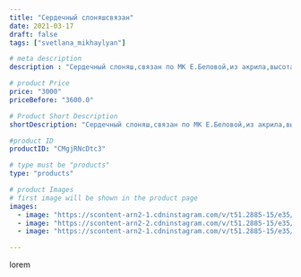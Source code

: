 ```yaml
---
title: "Сердечный слоняшсвязан"
date: 2021-03-17
draft: false
tags: ["svetlana_mikhaylyan"]

# meta description
description : "Сердечный слоняш,связан по МК Е.Беловой,из акрила,высота от 15 см"

# product Price
price: "3000"
priceBefore: "3600.0"

# Product Short Description
shortDescription: "Сердечный слоняш,связан по МК Е.Беловой,из акрила,высота от 15 см"

#product ID
productID: "CMgjRNcDtc3"

# type must be "products"
type: "products"

# product Images
# first image will be shown in the product page
images:
  - image: "https://scontent-arn2-1.cdninstagram.com/v/t51.2885-15/e35/160589043_815708415686543_5257395215719406097_n.jpg?se=7&tp=1&_nc_ht=scontent-arn2-1.cdninstagram.com&_nc_cat=111&_nc_ohc=tlcmZ9sPHZAAX8_QZvV&ccb=7-4&oh=e34491c101a69573ff7cb67e732d7f72&oe=6084E054&ig_cache_key=MjUzMTE3ODEwMDY3NjIwNTEzNw%3D%3D.2-ccb7-4"
  - image: "https://scontent-arn2-2.cdninstagram.com/v/t51.2885-15/e35/160629022_776417273297328_8629194949324114836_n.jpg?se=7&tp=1&_nc_ht=scontent-arn2-2.cdninstagram.com&_nc_cat=100&_nc_ohc=_a5w9KSaOzEAX-00pBG&ccb=7-4&oh=72f60bb01bebd37542f01d33457bcbd9&oe=60828570&ig_cache_key=MjUzMTE3ODEwMDcyNjQ3Mzg5OQ%3D%3D.2-ccb7-4"
  - image: "https://scontent-arn2-1.cdninstagram.com/v/t51.2885-15/e35/160842643_264983735228970_2309540460085392621_n.jpg?se=7&tp=1&_nc_ht=scontent-arn2-1.cdninstagram.com&_nc_cat=106&_nc_ohc=HBnI5clK1EUAX_yMUv9&ccb=7-4&oh=b47d9d183324c01708124aabf2544699&oe=60831F87&ig_cache_key=MjUzMTE3ODEwMDcxODI5NjQ5NA%3D%3D.2-ccb7-4"

---
```

lorem
